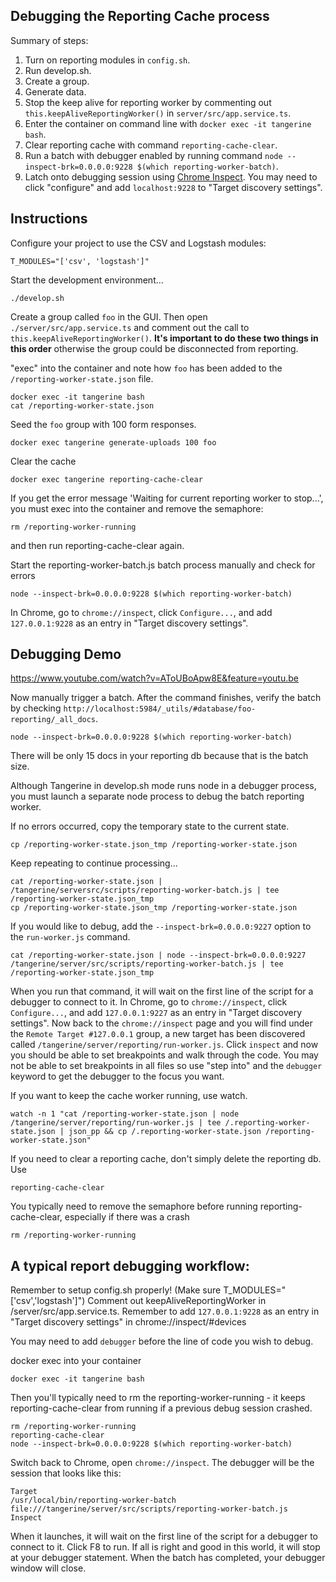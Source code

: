 
## Debugging the Reporting Cache process

Summary of steps:

1. Turn on reporting modules in `config.sh`.
1. Run develop.sh.
1. Create a group.
1. Generate data.
1. Stop the keep alive for reporting worker by commenting out `this.keepAliveReportingWorker()` in `server/src/app.service.ts`.
1. Enter the container on command line with `docker exec -it tangerine bash`.
1. Clear reporting cache with command `reporting-cache-clear`.
1. Run a batch with debugger enabled by running command `node --inspect-brk=0.0.0.0:9228 $(which reporting-worker-batch)`.
1. Latch onto debugging session using [Chrome Inspect](chrome://inspect/#devices). You may need to click "configure" and add `localhost:9228` to "Target discovery settings".


## Instructions
Configure your project to use the CSV and Logstash modules:
```
T_MODULES="['csv', 'logstash']"
```

Start the development environment...
```
./develop.sh
```

Create a group called `foo` in the GUI. Then open `./server/src/app.service.ts` and comment out the call to `this.keepAliveReportingWorker()`. __It's important to do these two things in this order__ otherwise the group could be disconnected from reporting.

"exec" into the container and note how `foo` has been added to the `/reporting-worker-state.json` file.

```
docker exec -it tangerine bash
cat /reporting-worker-state.json
```

Seed the `foo` group with 100 form responses.
```
docker exec tangerine generate-uploads 100 foo
```

Clear the cache

```shell script
docker exec tangerine reporting-cache-clear
```

If you get the error message 'Waiting for current reporting worker to stop...', you must exec into the container and remove the semaphore:

```shell script
rm /reporting-worker-running
```

and then run reporting-cache-clear again.

Start the reporting-worker-batch.js batch process manually and check for errors

```shell script
node --inspect-brk=0.0.0.0:9228 $(which reporting-worker-batch)
```


In Chrome, go to `chrome://inspect`, click `Configure...`, and add `127.0.0.1:9228` as an entry in "Target discovery settings".

## Debugging Demo 

https://www.youtube.com/watch?v=AToUBoApw8E&feature=youtu.be

Now manually trigger a batch. After the command finishes, verify the batch by checking `http://localhost:5984/_utils/#database/foo-reporting/_all_docs`.

```
node --inspect-brk=0.0.0.0:9228 $(which reporting-worker-batch)
```
There will be only 15 docs in your reporting db because that is the batch size.

Although Tangerine in develop.sh mode runs node in a debugger process, you must launch a separate node process to debug the batch reporting worker.

If no errors occurred, copy the temporary state to the current state.

```
cp /reporting-worker-state.json_tmp /reporting-worker-state.json
```

Keep repeating to continue processing...

```
cat /reporting-worker-state.json | /tangerine/serversrc/scripts/reporting-worker-batch.js | tee /reporting-worker-state.json_tmp
cp /reporting-worker-state.json_tmp /reporting-worker-state.json
```

If you would like to debug, add the `--inspect-brk=0.0.0.0:9227` option to the `run-worker.js` command.

```
cat /reporting-worker-state.json | node --inspect-brk=0.0.0.0:9227 /tangerine/server/src/scripts/reporting-worker-batch.js | tee /reporting-worker-state.json_tmp
```

When you run that command, it will wait on the first line of the script for a debugger to connect to it. In Chrome, go to `chrome://inspect`, click `Configure...`, and add `127.0.0.1:9227` as an entry in "Target discovery settings". Now back to the `chrome://inspect` page and you will find under the `Remote Target #127.0.0.1` group, a new target has been discovered called `/tangerine/server/reporting/run-worker.js`. Click `inspect` and now you should be able to set breakpoints and walk through the code. You may not be able to set breakpoints in all files so use "step into" and the `debugger` keyword to get the debugger to the focus you want.


If you want to keep the cache worker running, use watch.

```
watch -n 1 "cat /reporting-worker-state.json | node /tangerine/server/reporting/run-worker.js | tee /.reporting-worker-state.json | json_pp && cp /.reporting-worker-state.json /reporting-worker-state.json"
```

If you need to clear a reporting cache, don't simply delete the reporting db. Use

```
reporting-cache-clear

```

You typically need to remove the semaphore before running reporting-cache-clear, especially if there was a crash

```
rm /reporting-worker-running

```

## A typical report debugging workflow:

Remember to setup config.sh properly! (Make sure  T_MODULES="['csv','logstash']")
Comment out keepAliveReportingWorker in /server/src/app.service.ts.
Remember to add `127.0.0.1:9228` as an entry in "Target discovery settings" in chrome://inspect/#devices

You may need to add `debugger` before the line of code you wish to debug. 

docker exec into your container

```
docker exec -it tangerine bash
```
Then you'll typically need to rm the reporting-worker-running - it keeps reporting-cache-clear from running if a previous debug session crashed.

```
rm /reporting-worker-running
reporting-cache-clear
node --inspect-brk=0.0.0.0:9228 $(which reporting-worker-batch)
```
Switch back to Chrome, open `chrome://inspect`. The debugger will be the session that looks like this:

```
Target
/usr/local/bin/reporting-worker-batch file:///tangerine/server/src/scripts/reporting-worker-batch.js
Inspect
```

When it launches, it will wait on the first line of the script for a debugger to connect to it. Click F8 to run. 
If all is right and good in this world, it will stop at your debugger statement.
When the batch has completed, your debugger window will close.
